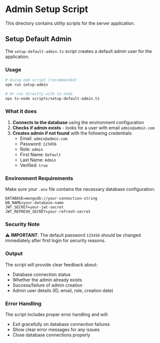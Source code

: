 # Admin Setup Script

This directory contains utility scripts for the server application.

## Setup Default Admin

The `setup-default-admin.ts` script creates a default admin user for the application.

### Usage

```bash
# Using npm script (recommended)
npm run setup-admin

# Or run directly with ts-node
npx ts-node scripts/setup-default-admin.ts
```

### What it does

1. **Connects to the database** using the environment configuration
2. **Checks if admin exists** - looks for a user with email `admin@admin.com`
3. **Creates admin if not found** with the following credentials:
   - Email: `admin@admin.com`
   - Password: `123456`
   - Role: `admin`
   - First Name: `Default`
   - Last Name: `Admin`
   - Verified: `true`

### Environment Requirements

Make sure your `.env` file contains the necessary database configuration:

```env
DATABASE=mongodb://your-connection-string
DB_NAME=your-database-name
JWT_SECRET=your-jwt-secret
JWT_REFRESH_SECRET=your-refresh-secret
```

### Security Note

⚠️ **IMPORTANT**: The default password `123456` should be changed immediately after first login for security reasons.

### Output

The script will provide clear feedback about:

- Database connection status
- Whether the admin already exists
- Success/failure of admin creation
- Admin user details (ID, email, role, creation date)

### Error Handling

The script includes proper error handling and will:

- Exit gracefully on database connection failures
- Show clear error messages for any issues
- Close database connections properly
